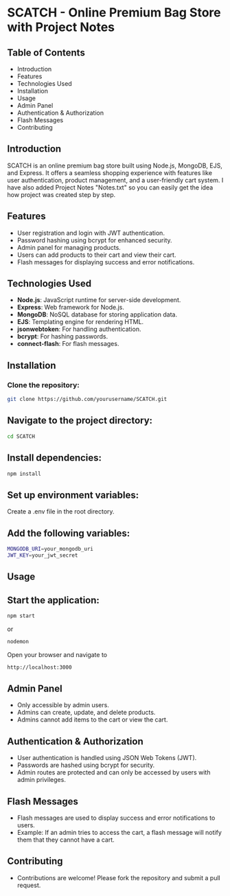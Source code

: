 # SCATCH - Online Premium Bag Store with Project Notes

## Table of Contents
- Introduction
- Features
- Technologies Used
- Installation
- Usage
- Admin Panel
- Authentication & Authorization
- Flash Messages
- Contributing

## Introduction
SCATCH is an online premium bag store built using Node.js, MongoDB, EJS, and Express. It offers a seamless shopping experience with features like user authentication, product management, and a user-friendly cart system. I have also added Project Notes "Notes.txt" so you can easily get the idea how project was created step by step.

## Features
- User registration and login with JWT authentication.
- Password hashing using bcrypt for enhanced security.
- Admin panel for managing products.
- Users can add products to their cart and view their cart.
- Flash messages for displaying success and error notifications.

## Technologies Used
- **Node.js**: JavaScript runtime for server-side development.
- **Express**: Web framework for Node.js.
- **MongoDB**: NoSQL database for storing application data.
- **EJS**: Templating engine for rendering HTML.
- **jsonwebtoken**: For handling authentication.
- **bcrypt**: For hashing passwords.
- **connect-flash**: For flash messages.

## Installation
### Clone the repository:
```bash
git clone https://github.com/yourusername/SCATCH.git
```
## Navigate to the project directory:
```bash
cd SCATCH
```
## Install dependencies:
```bash
npm install
```
## Set up environment variables:
Create a .env file in the root directory.
## Add the following variables:
```bash
MONGODB_URI=your_mongodb_uri
JWT_KEY=your_jwt_secret
```

## Usage
## Start the application:
```bash
npm start
```
or
```bash
nodemon
```
Open your browser and navigate to 
```bash
http://localhost:3000
```

## Admin Panel
- Only accessible by admin users.
- Admins can create, update, and delete products.
- Admins cannot add items to the cart or view the cart.

## Authentication & Authorization
- User authentication is handled using JSON Web Tokens (JWT).
- Passwords are hashed using bcrypt for security.
- Admin routes are protected and can only be accessed by users with admin privileges.

## Flash Messages
- Flash messages are used to display success and error notifications to users.
- Example: If an admin tries to access the cart, a flash message will notify them that they cannot have a cart.

## Contributing
- Contributions are welcome! Please fork the repository and submit a pull request.
